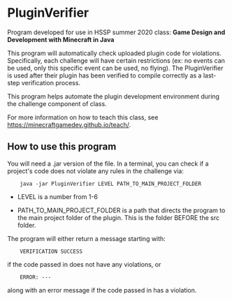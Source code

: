# PluginVerifier

Program developed for use in HSSP summer 2020 class: **Game Design and Development with Minecraft in Java**

This program will automatically check uploaded plugin code for violations. Specifically, each challenge will have certain restrictions (ex: no events can be used, only this specific event can be used, no flying). The PluginVerifier is used after their plugin has been verified to compile correctly as a last-step verification process.

This program helps automate the plugin development environment during the challenge component of class.

For more information on how to teach this class, see https://minecraftgamedev.github.io/teach/.

## How to use this program

You will need a .jar version of the file. In a terminal, you can check if a project's code does not violate any rules in the challenge via:

        java -jar PluginVerifier LEVEL PATH_TO_MAIN_PROJECT_FOLDER
        
* LEVEL is a number from 1-6

* PATH_TO_MAIN_PROJECT_FOLDER is a path that directs the program to the main project folder of the plugin. This is the folder BEFORE the src folder.

The program will either return a message starting with:

        VERIFICATION SUCCESS
        
if the code passed in does not have any violations, or

        ERROR: ---
        
along with an error message if the code passed in has a violation.